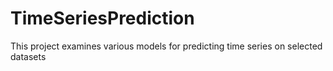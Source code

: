 # TimeSeriesPrediction
This project examines various models for predicting time series on selected datasets

